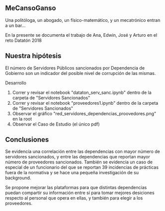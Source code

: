 ## MeCansoGanso
Una politóloga, un abogado, un físico-matemático, y un mecatrónico entran a un bar...

En la presente se documenta el trabajo de Ana, Edwin, José y Arturo en el reto Datatón 2018

## Nuestra hipótesis

El número de Servidores Públicos sancionados por Dependencia de Gobierno son un indicador del posible nivel de corrupción de las mismas.

Desarrollo

1. Correr y revisar el notebook "dataton_serv_sanc.ipynb" dentro de la carpeta de "Servidores Sancionados"
1. Correr y revisar el notebook "proveedores1.ipynb" dentro de la carpeta de "Servidores Sancionados"
1. Observar el gráfico "red_servidores_dependencias_proovedores.png" en la root
1. Observar el Caso de Estudio (el único pdf)

## Conclusiones

Se evidencía una correlación entre las dependencias con mayor número de servidores sancionados, y entre las dependencias que reportan mayor número de proveedores sancionados. También se evidencía un caso de especial de un funcionario del que se reportan 39 incidencias de prácticas fuera de la normativa y se hace una pequeña investigación de su background.

Se propone mejorar las plataformas para que distintas dependencias puedan compartir su información entre sí para tomar mejores desiciones respecto al personal que opera en ellas, y también para elegir a los proveedores.
